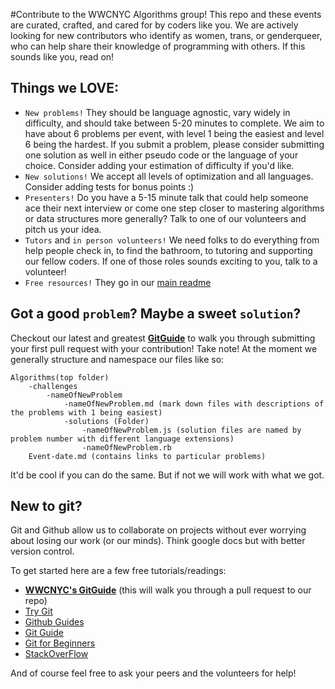 #Contribute to the WWCNYC Algorithms group!
This repo and these events are curated, crafted, and cared for by coders like you. We are actively looking for new contributors who identify as women, trans, or genderqueer, who can help share their knowledge of programming with others. If this sounds like you, read on!

## Things we LOVE:
* `New problems!` They should be language agnostic, vary widely in difficulty, and should take between 5-20 minutes to complete. We aim to have about 6 problems per event, with level 1 being the easiest and level 6 being the hardest. If you submit a problem, please consider submitting one solution as well in either pseudo code or the language of your choice. Consider adding your estimation of difficulty if you'd like.
* `New solutions!` We accept all levels of optimization and all languages. Consider adding tests for bonus points :)
* `Presenters!` Do you have a 5-15 minute talk that could help someone ace their next interview or come one step closer to mastering algorithms or data structures more generally? Talk to one of our volunteers and pitch us your idea.
* `Tutors` and `in person volunteers!` We need folks to do everything from help people check in, to find the bathroom, to tutoring and supporting our fellow coders. If one of those roles sounds exciting to you, talk to a volunteer!
* `Free resources!` They go in our [main readme](./README.md)

## Got a good `problem`? Maybe a sweet `solution`?
Checkout our latest and greatest **[GitGuide](./gitGuide.md)** to walk you through submitting your first pull request with your contribution!
Take note! At the moment we generally structure and namespace our files like so:
```
Algorithms(top folder)
    -challenges
        -nameOfNewProblem
            -nameOfNewProblem.md (mark down files with descriptions of the problems with 1 being easiest)
            -solutions (Folder)
                -nameOfNewProblem.js (solution files are named by problem number with different language extensions)
                -nameOfNewProblem.rb
    Event-date.md (contains links to particular problems)
```
It'd be cool if you can do the same. But if not we will work with what we got.

## New to git?
Git and Github allow us to collaborate on projects without ever worrying about losing our work (or our minds). Think google docs but with better version control.

To get started here are a few free tutorials/readings:
* **[WWCNYC's GitGuide](./gitGuide.md)** (this will walk you through a pull request to our repo)
* [Try Git](https://try.github.io/levels/1/challenges/1)
* [Github Guides](https://guides.github.com/)
* [Git Guide](http://rogerdudler.github.io/git-guide/)
* [Git for Beginners](http://www.sitepoint.com/git-for-beginners/)
* [StackOverFlow](http://stackoverflow.com/questions/315911/git-for-beginners-the-definitive-practical-guide)

And of course feel free to ask your peers and the volunteers for help!

